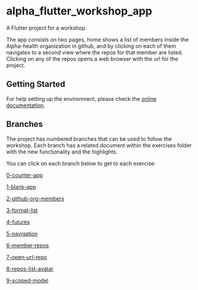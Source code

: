 # alpha_flutter_workshop_app

A Flutter project for a workshop.

The app consists on two pages, home shows a list of members inside the Alpha-health organization in github, and by clicking on each of them navigates to a second view where the repos for that member are listed. Clicking on any of the repos opens a web browser with the url for the project.

## Getting Started

For help setting up the environment, please check the [online documentation](https://flutter.io/docs/get-started/install/macos).

## Branches

The project has numbered branches that can be used to follow the workshop. Each branch has a related document within the exercises folder with the new functionality and the highlights.

You can click on each branch below to get to each exercise:

[0-counter-app](./exercises/0-counter-app.md)

[1-blank-app](./exercises/1-blank-app.md)

[2-github-org-members](./exercises/2-github-org-members.md)

[3-format-list](./exercises/3-format-list.md)

[4-futures](./exercises/4-futures.md)

[5-navigation](./exercises/5-navigation.md)

[6-member-repos](./exercises/6-member-repos.md)

[7-open-url-repo](./exercises/7-open-url-repo.md)

[8-repos-list-avatar](./exercises/8-repos-list-avatar.md)

[9-scoped-model](./exercises/9-scoped-model.md)
